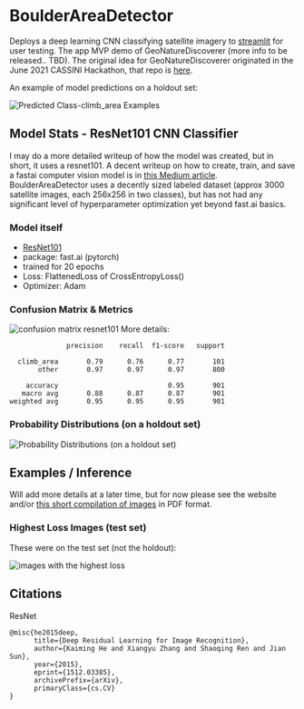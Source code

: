 # BoulderAreaDetector

Deploys a deep learning CNN classifying satellite imagery to [streamlit](https://share.streamlit.io/pszemraj/boulderareadetector) for user testing. The app MVP demo of GeoNatureDiscoverer (more info to be released.. TBD). The original idea for GeoNatureDiscoverer originated in the June 2021 CASSINI Hackathon, that repo is [here](https://github.com/JonathanLehner/cassini_2021_nature_discoverer).

An example of model predictions on a holdout set:

![Predicted Class-climb_area Examples](https://user-images.githubusercontent.com/74869040/124186053-0b1ba500-dabc-11eb-892d-5330deea51a5.png)

## Model Stats - ResNet101 CNN Classifier

I may do a more detailed writeup of how the model was created, but in short, it uses a resnet101. A decent writeup on how to create, train, and save a fastai computer vision model is in [this Medium article](https://medium.com/analytics-vidhya/understanding-fastai-v2-training-with-a-computer-vision-example-part-1-the-resnet-model-dd9270450bb8). BoulderAreaDetector uses a decently sized labeled dataset (approx 3000 satellite images, each 256x256 in two classes), but has not had any significant level of hyperparameter optimization yet beyond fast.ai basics.

### Model itself

- [ResNet101](https://pytorch.org/vision/stable/_modules/torchvision/models/resnet.html#resnet101)
- package: fast.ai (pytorch)
- trained for 20 epochs
- Loss:  FlattenedLoss of CrossEntropyLoss()
- Optimizer: Adam

### Confusion Matrix & Metrics

![confusion matrix resnet101](https://user-images.githubusercontent.com/74869040/124186386-88dfb080-dabc-11eb-8699-91715f024458.png)
More details:
```
              precision    recall  f1-score   support

  climb_area       0.79      0.76      0.77       101
       other       0.97      0.97      0.97       800

    accuracy                           0.95       901
   macro avg       0.88      0.87      0.87       901
weighted avg       0.95      0.95      0.95       901
```


### Probability Distributions (on a holdout set)

![Probability Distributions (on a holdout set)](https://user-images.githubusercontent.com/74869040/124186513-b3ca0480-dabc-11eb-89dc-60cd15bce8af.png)

## Examples / Inference

Will add more details at a later time, but for now please see the website and/or [this short compilation of images](https://www.dropbox.com/s/x7cyu3r1u6ohtzx/holdout%20class%20prediction%20examples%20-%20resnet101%20model%2002%20dataset4.pdf?dl=1) in PDF format.

### Highest Loss Images (test set)

These were on the test set (not the holdout):

![images with the highest loss](https://user-images.githubusercontent.com/74869040/124186983-60a48180-dabd-11eb-8a6a-45a08034ffa3.png)
## Citations

ResNet
```
@misc{he2015deep,
      title={Deep Residual Learning for Image Recognition}, 
      author={Kaiming He and Xiangyu Zhang and Shaoqing Ren and Jian Sun},
      year={2015},
      eprint={1512.03385},
      archivePrefix={arXiv},
      primaryClass={cs.CV}
}
```
